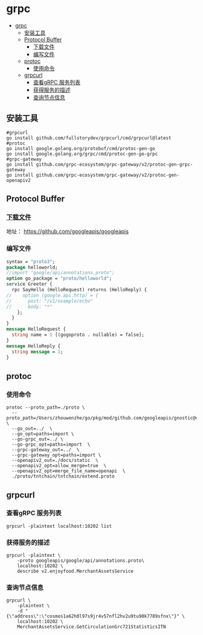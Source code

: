 # grpc
<!-- TOC -->
* [grpc](#grpc)
  * [安装工具](#安装工具)
  * [Protocol Buffer](#protocol-buffer)
    * [下载文件](#下载文件)
    * [编写文件](#编写文件)
  * [protoc](#protoc)
    * [使用命令](#使用命令)
  * [grpcurl](#grpcurl)
    * [查看gRPC 服务列表](#查看grpc-服务列表)
    * [获得服务的描述](#获得服务的描述)
    * [查询节点信息](#查询节点信息)
<!-- TOC -->
## 安装工具
```shell
#grpcurl
go install github.com/fullstorydev/grpcurl/cmd/grpcurl@latest
#protoc
go install google.golang.org/protobuf/cmd/protoc-gen-go
go install google.golang.org/grpc/cmd/protoc-gen-go-grpc
#grpc-gateway
go install github.com/grpc-ecosystem/grpc-gateway/v2/protoc-gen-grpc-gateway
go install github.com/grpc-ecosystem/grpc-gateway/v2/protoc-gen-openapiv2

```

##  Protocol Buffer
### [下载文件](https://github.com/googleapis/googleapis)
地址： https://github.com/googleapis/googleapis
### 编写文件
```protobuf
syntax = "proto3";
package helloworld;
//import "google/api/annotations.proto";
option go_package = "proto/helloworld";
service Greeter {
  rpc SayHello (HelloRequest) returns (HelloReply) {
//    option (google.api.http) = {
//      post: "/v1/example/echo"
//      body: "*"
    };
  }
}
message HelloRequest {
  string name = 1 [(gogoproto . nullable) = false];
}
message HelloReply {
  string message = 1;
}
```
##  protoc
### 使用命令
```shell
protoc --proto_path=./proto \
  --proto_path=/Users/zhouwenzhe/go/pkg/mod/github.com/googleapis/gnostic@v0.5.5/third_party  \
  --go_out=../  \
  --go_opt=paths=import \
  --go-grpc_out=../ \
  --go-grpc_opt=paths=import  \
  --grpc-gateway_out=../  \
  --grpc-gateway_opt=paths=import \
  --openapiv2_out=./docs/static  \
  --openapiv2_opt=allow_merge=true  \
  --openapiv2_opt=merge_file_name=openapi  \
  ./proto/tntchain/tntchain/extend.proto

```
##  grpcurl
### 查看gRPC 服务列表

```shell
grpcurl -plaintext localhost:10202 list
```

### 获得服务的描述

```shell
grpcurl -plaintext \
    -proto googleapis/google/api/annotations.proto\
    localhost:10202 \
    describe v2.enjoyfood.MerchantAssetsService
```
### 查询节点信息

```shell
grpcurl \
    -plaintext \
    -d "{\"address\":\"cosmos1a62h0l97s9jr4v57nfl2hv2u9tu90k7789sfnx\"}" \
    localhost:10202 \
    MerchantAssetsService.GetCirculationGrc721StatisticsITN
```
